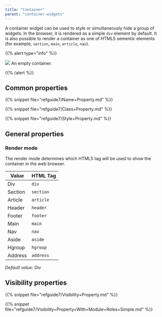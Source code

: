 ```yaml
---
title: "Container"
parent: "container-widgets"
---
```


A container widget can be used to style or simultaneously hide a group of widgets. In the browser, it is rendered as a simple `div` element by default. It is also possible to render a container as one of HTML5 sementic elements (for example, `section`, `main`, `article`, `nav`).

{{% alert type="info" %}}

![](attachments/16713858/16843976.png) An empty container.

{{% /alert %}}

## Common properties

{{% snippet file="refguide7/Name+Property.md" %}}

{{% snippet file="refguide7/Class+Property.md" %}}

{{% snippet file="refguide7/Style+Property.md" %}}

## General properties

### Render mode

The render mode determines which HTML5 tag will be used to show the container in the web browser.

| Value   | HTML Tag  |
| ------- | --------- |
| Div     | `div`     |
| Section | `section` |
| Article | `article` |
| Header  | `header`  |
| Footer  | `footer`  |
| Main    | `main`    |
| Nav     | `nav`     |
| Aside   | `aside`   |
| Hgroup  | `hgroup`  |
| Address | `address` |

_Default value:_ Div

## Visibility properties

{{% snippet file="refguide7/Visibility+Property.md" %}}

{{% snippet file="refguide7/Visibility+Property+With+Module+Roles+Simple.md" %}}
